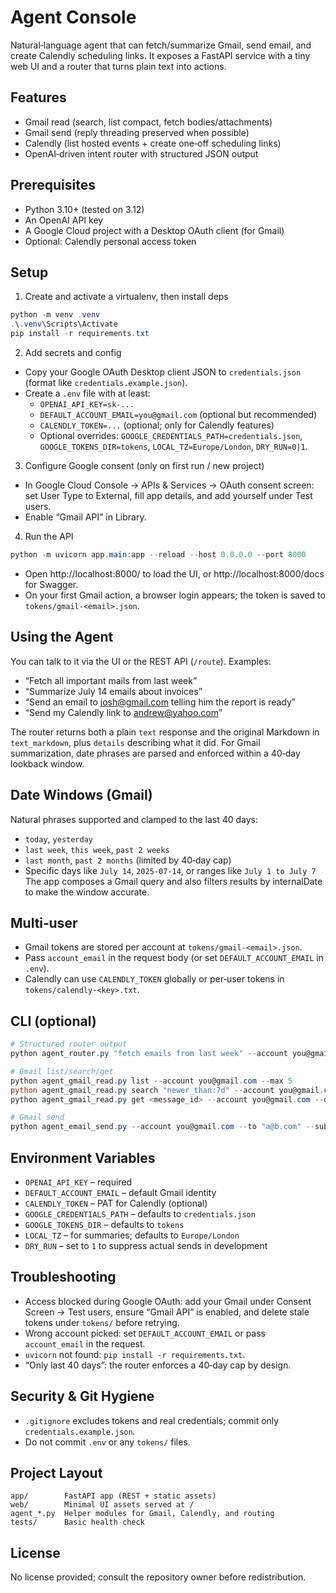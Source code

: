 # Agent Console

Natural‑language agent that can fetch/summarize Gmail, send email, and create Calendly scheduling links. It exposes a FastAPI service with a tiny web UI and a router that turns plain text into actions.

## Features
- Gmail read (search, list compact, fetch bodies/attachments)
- Gmail send (reply threading preserved when possible)
- Calendly (list hosted events + create one‑off scheduling links)
- OpenAI‑driven intent router with structured JSON output

## Prerequisites
- Python 3.10+ (tested on 3.12)
- An OpenAI API key
- A Google Cloud project with a Desktop OAuth client (for Gmail)
- Optional: Calendly personal access token

## Setup
1) Create and activate a virtualenv, then install deps
```powershell
python -m venv .venv
.\.venv\Scripts\Activate
pip install -r requirements.txt
```

2) Add secrets and config
- Copy your Google OAuth Desktop client JSON to `credentials.json` (format like `credentials.example.json`).
- Create a `.env` file with at least:
  - `OPENAI_API_KEY=sk-...`
  - `DEFAULT_ACCOUNT_EMAIL=you@gmail.com`  (optional but recommended)
  - `CALENDLY_TOKEN=...`  (optional; only for Calendly features)
  - Optional overrides: `GOOGLE_CREDENTIALS_PATH=credentials.json`, `GOOGLE_TOKENS_DIR=tokens`, `LOCAL_TZ=Europe/London`, `DRY_RUN=0|1`.

3) Configure Google consent (only on first run / new project)
- In Google Cloud Console → APIs & Services → OAuth consent screen: set User Type to External, fill app details, and add yourself under Test users.
- Enable “Gmail API” in Library.

4) Run the API
```powershell
python -m uvicorn app.main:app --reload --host 0.0.0.0 --port 8000
```
- Open http://localhost:8000/ to load the UI, or http://localhost:8000/docs for Swagger.
- On your first Gmail action, a browser login appears; the token is saved to `tokens/gmail-<email>.json`.

## Using the Agent
You can talk to it via the UI or the REST API (`/route`). Examples:
- “Fetch all important mails from last week”
- “Summarize July 14 emails about invoices”
- “Send an email to josh@gmail.com telling him the report is ready”
- “Send my Calendly link to andrew@yahoo.com”

The router returns both a plain `text` response and the original Markdown in `text_markdown`, plus `details` describing what it did. For Gmail summarization, date phrases are parsed and enforced within a 40‑day lookback window.

## Date Windows (Gmail)
Natural phrases supported and clamped to the last 40 days:
- `today`, `yesterday`
- `last week`, `this week`, `past 2 weeks`
- `last month`, `past 2 months` (limited by 40‑day cap)
- Specific days like `July 14`, `2025-07-14`, or ranges like `July 1 to July 7`
The app composes a Gmail query and also filters results by internalDate to make the window accurate.

## Multi‑user
- Gmail tokens are stored per account at `tokens/gmail-<email>.json`.
- Pass `account_email` in the request body (or set `DEFAULT_ACCOUNT_EMAIL` in `.env`).
- Calendly can use `CALENDLY_TOKEN` globally or per‑user tokens in `tokens/calendly-<key>.txt`.

## CLI (optional)
```powershell
# Structured router output
python agent_router.py "fetch emails from last week" --account you@gmail.com --json

# Gmail list/search/get
python agent_gmail_read.py list --account you@gmail.com --max 5
python agent_gmail_read.py search "newer_than:7d" --account you@gmail.com
python agent_gmail_read.py get <message_id> --account you@gmail.com --download

# Gmail send
python agent_email_send.py --account you@gmail.com --to "a@b.com" --subject "Hi" --body "Quick check-in"
```

## Environment Variables
- `OPENAI_API_KEY` – required
- `DEFAULT_ACCOUNT_EMAIL` – default Gmail identity
- `CALENDLY_TOKEN` – PAT for Calendly (optional)
- `GOOGLE_CREDENTIALS_PATH` – defaults to `credentials.json`
- `GOOGLE_TOKENS_DIR` – defaults to `tokens`
- `LOCAL_TZ` – for summaries; defaults to `Europe/London`
- `DRY_RUN` – set to `1` to suppress actual sends in development

## Troubleshooting
- Access blocked during Google OAuth: add your Gmail under Consent Screen → Test users, ensure “Gmail API” is enabled, and delete stale tokens under `tokens/` before retrying.
- Wrong account picked: set `DEFAULT_ACCOUNT_EMAIL` or pass `account_email` in the request.
- `uvicorn` not found: `pip install -r requirements.txt`.
- “Only last 40 days”: the router enforces a 40‑day cap by design.

## Security & Git Hygiene
- `.gitignore` excludes tokens and real credentials; commit only `credentials.example.json`.
- Do not commit `.env` or any `tokens/` files.

## Project Layout
```
app/        FastAPI app (REST + static assets)
web/        Minimal UI assets served at /
agent_*.py  Helper modules for Gmail, Calendly, and routing
tests/      Basic health check
```

## License
No license provided; consult the repository owner before redistribution.


